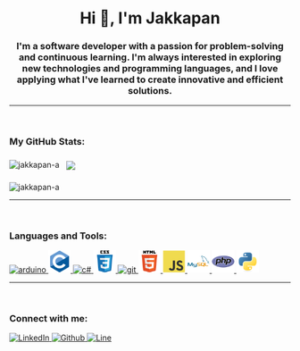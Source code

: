 <h1 align="center">Hi 👋, I'm Jakkapan</h1>
<h3 align="center">I'm a software developer with a passion for problem-solving and continuous learning. I'm always interested in exploring new technologies and programming languages, and I love applying what I've learned to create innovative and efficient solutions.
</h3>

<hr>
<br>
<h3 align="left">My GitHub Stats:</h3>
<div>

</div>
<p align="left">
    <img src="https://github-readme-stats.vercel.app/api?username=jakkapan-a&show_icons=true&theme=radical" alt="jakkapan-a"/>
    <a href="https://github.com/jakkapan-a">
    <img align="center" style="margin:0.5rem" src="https://github-readme-stats.vercel.app/api/top-langs/?username=jakkapan-a&hide=html,css&&text_color=c9cacc&theme=radical" />
    </a>
</p>



<p  align="Right">
    <!-- <img src="https://github-readme-stats.vercel.app/api/top-langs/?username=jakkapan-a&hide=html,css&layout=compact&theme=radical" alt="jakkapan-a"/> -->

</p>
<p align="left">
    <img src="https://github-readme-streak-stats.herokuapp.com/?user=jakkapan-a&theme=radical" alt="jakkapan-a"/>
</p>

<!-- Line -->
<hr>
<br>
<h3 align="left">Languages and Tools:</h3>
<p align="left"> 
    <a href="https://www.arduino.cc/" target="_blank" rel="noreferrer"> 
        <img src="https://cdn.worldvectorlogo.com/logos/arduino-1.svg" alt="arduino" width="40" height="40"/> 
    </a> 
    <a href="https://www.cprogramming.com/" target="_blank" rel="noreferrer"> 
        <img src="https://raw.githubusercontent.com/devicons/devicon/master/icons/c/c-original.svg" alt="c" width="40" height="40"/> 
    </a> 
        <a href="https://www.cprogramming.com/" target="_blank" rel="noreferrer"> 
        <img src="https://cdn.worldvectorlogo.com/logos/c--4.svg" alt="c#" width="40" height="40"/> 
    </a> 
    <a href="https://www.w3schools.com/css/" target="_blank" rel="noreferrer"> 
        <img src="https://raw.githubusercontent.com/devicons/devicon/master/icons/css3/css3-original-wordmark.svg" alt="css3" width="40" height="40"/> 
    </a> 
    <a href="https://git-scm.com/" target="_blank" rel="noreferrer"> 
        <img src="https://www.vectorlogo.zone/logos/git-scm/git-scm-icon.svg" alt="git" width="40" height="40"/> 
    </a>
    <a href="https://www.w3.org/html/" target="_blank" rel="noreferrer"> 
        <img src="https://raw.githubusercontent.com/devicons/devicon/master/icons/html5/html5-original-wordmark.svg" alt="html5" width="40" height="40"/> 
    </a> 
    <a href="https://developer.mozilla.org/en-US/docs/Web/JavaScript" target="_blank" rel="noreferrer"> 
        <img src="https://raw.githubusercontent.com/devicons/devicon/master/icons/javascript/javascript-original.svg" alt="javascript" width="40" height="40"/> 
    </a> 
    <a href="https://www.mysql.com/" target="_blank" rel="noreferrer"> 
        <img src="https://raw.githubusercontent.com/devicons/devicon/master/icons/mysql/mysql-original-wordmark.svg" alt="mysql" width="40" height="40"/> 
    </a> 
    <a href="https://www.php.net" target="_blank" rel="noreferrer"> 
        <img src="https://raw.githubusercontent.com/devicons/devicon/master/icons/php/php-original.svg" alt="php" width="40" height="40"/> 
    </a> 
    <a href="https://www.python.org" target="_blank" rel="noreferrer"> 
        <img src="https://raw.githubusercontent.com/devicons/devicon/master/icons/python/python-original.svg" alt="python" width="40" height="40"/> 
    </a> 
</p>

<hr>
<br>
<h3 align="left">Connect with me:</h3>
<p align="left">
<!-- linkedin -->
    <a href="https://www.linkedin.com/in/jakkapan-at" target="_blank" rel="noreferrer">
        <img src="https://img.shields.io/badge/-LinkedIn-0077B5?style=flat&logo=Linkedin&logoColor=white" alt="LinkedIn"/>
    </a>
    <!-- Github -->
    <a href="https://github.com/jakkapan-a" target="_blank" rel="noreferrer">
        <img src="https://img.shields.io/badge/-Github-181717?style=flat&logo=Github&logoColor=white" alt="Github"/>
    </a>
    <!-- Line -->
    <a href="https://line.me/ti/p/~jakkapan-a" target="_blank" rel="noreferrer">
        <img src="https://img.shields.io/badge/-Line-00C300?style=flat&logo=Line&logoColor=white" alt="Line"/>
    </a>
</p>